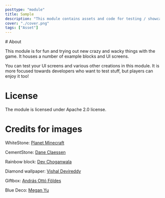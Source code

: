 ```yaml
---
posttype: "module" 
title: Sample
description: "This module contains assets and code for testing / showcasing Terasology engine + module features"
cover: "./cover.png"
tags: ["Asset"]
---
```

﻿# About



This module is for fun and trying out new crazy and wacky things with the game. It houses a number of example blocks and UI screens.

 
You can test your UI screens and various other creations in this module. It is more focused towards developers who want to test stuff, but players can enjoy it too!

# License

The module is licensed under Apache 2.0 license.

# Credits for images



WhiteStone: [Planet Minecraft](http://www.planetminecraft.com/texture_pack/new-start---by-loufisch)

CementStone: [Dane Claessen](https://github.com/Dane99)


Rainbow block: [Dev Choganwala](https://github.com/DevChoganwala)

Diamond wallpaper: [Vishal Devireddy](https://github.com/TwoTau)


Giftbox: [András Ottó Földes](https://github.com/andriii25)


Blue Deco: [Megan Yu](https://github.com/meganyyu)